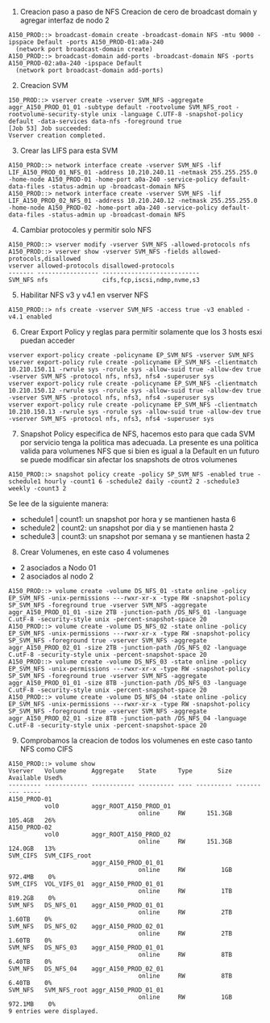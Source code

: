 1. Creacion paso a paso de NFS
Creacion de cero de broadcast domain y agregar interfaz de nodo 2
```
A150_PROD::> broadcast-domain create -broadcast-domain NFS -mtu 9000 -ipspace Default -ports A150_PROD-01:a0a-240
  (network port broadcast-domain create)
A150_PROD::> broadcast-domain add-ports -broadcast-domain NFS -ports A150_PROD-02:a0a-240 -ipspace Default
  (network port broadcast-domain add-ports)
```
2. Creacion SVM
```
150_PROD::> vserver create -vserver SVM_NFS -aggregate aggr_A150_PROD_01_01 -subtype default -rootvolume SVM_NFS_root -rootvolume-security-style unix -language C.UTF-8 -snapshot-policy default -data-services data-nfs -foreground true
[Job 53] Job succeeded:
Vserver creation completed.
```
3. Crear las LIFS para esta SVM
```
A150_PROD::> network interface create -vserver SVM_NFS -lif LIF_A150_PROD_01_NFS_01 -address 10.210.240.11 -netmask 255.255.255.0 -home-node A150_PROD-01 -home-port a0a-240 -service-policy default-data-files -status-admin up -broadcast-domain NFS
A150_PROD::> network interface create -vserver SVM_NFS -lif LIF_A150_PROD_02_NFS_01 -address 10.210.240.12 -netmask 255.255.255.0 -home-node A150_PROD-02 -home-port a0a-240 -service-policy default-data-files -status-admin up -broadcast-domain NFS
```
4. Cambiar protocoles y permitir solo NFS
```
A150_PROD::> vserver modify -vserver SVM_NFS -allowed-protocols nfs
A150_PROD::> vserver show -vserver SVM_NFS -fields allowed-protocols,disallowed
vserver allowed-protocols disallowed-protocols
------- ----------------- ---------------------------
SVM_NFS nfs               cifs,fcp,iscsi,ndmp,nvme,s3
```
5. Habilitar NFS v3 y v4.1 en vserver NFS
```
A150_PROD::> nfs create -vserver SVM_NFS -access true -v3 enabled -v4.1 enabled
```
6. Crear Export Policy y reglas para permitir solamente que los 3 hosts esxi puedan acceder
```
vserver export-policy create -policyname EP_SVM_NFS -vserver SVM_NFS
vserver export-policy rule create -policyname EP_SVM_NFS -clientmatch 10.210.150.11 -rwrule sys -rorule sys -allow-suid true -allow-dev true -vserver SVM_NFS -protocol nfs, nfs3, nfs4 -superuser sys
vserver export-policy rule create -policyname EP_SVM_NFS -clientmatch 10.210.150.12 -rwrule sys -rorule sys -allow-suid true -allow-dev true -vserver SVM_NFS -protocol nfs, nfs3, nfs4 -superuser sys
vserver export-policy rule create -policyname EP_SVM_NFS -clientmatch 10.210.150.13 -rwrule sys -rorule sys -allow-suid true -allow-dev true -vserver SVM_NFS -protocol nfs, nfs3, nfs4 -superuser sys
```
7. Snapshot Policy especifica de NFS, hacemos esto para que cada SVM por servicio tenga la politica mas adecuada.
La presente es una politica valida para volumenes NFS que si bien es igual a la Default en un futuro se puede modificar sin afectar los snapshots de otros volumenes
```
A150_PROD::> snapshot policy create -policy SP_SVM_NFS -enabled true -schedule1 hourly -count1 6 -schedule2 daily -count2 2 -schedule3 weekly -count3 2
```
Se lee de la siguiente manera:
- schedule1 | count1: un snapshot por hora y se mantienen hasta 6
- schedule2 | count2: un snapshot por dia y se mantienen hasta 2
- schedule3 | count3: un snapshot por semana y se mantienen hasta 2
8. Crear Volumenes, en este caso 4 volumenes 
- 2 asociados a Nodo 01
- 2 asociados al nodo 2
```
A150_PROD::> volume create -volume DS_NFS_01 -state online -policy EP_SVM_NFS -unix-permissions ---rwxr-xr-x -type RW -snapshot-policy SP_SVM_NFS -foreground true -vserver SVM_NFS -aggregate aggr_A150_PROD_01_01 -size 2TB -junction-path /DS_NFS_01 -language C.utF-8 -security-style unix -percent-snapshot-space 20
A150_PROD::> volume create -volume DS_NFS_02 -state online -policy EP_SVM_NFS -unix-permissions ---rwxr-xr-x -type RW -snapshot-policy SP_SVM_NFS -foreground true -vserver SVM_NFS -aggregate aggr_A150_PROD_02_01 -size 2TB -junction-path /DS_NFS_02 -language C.utF-8 -security-style unix -percent-snapshot-space 20
A150_PROD::> volume create -volume DS_NFS_03 -state online -policy EP_SVM_NFS -unix-permissions ---rwxr-xr-x -type RW -snapshot-policy SP_SVM_NFS -foreground true -vserver SVM_NFS -aggregate aggr_A150_PROD_01_01 -size 8TB -junction-path /DS_NFS_03 -language C.utF-8 -security-style unix -percent-snapshot-space 20
A150_PROD::> volume create -volume DS_NFS_04 -state online -policy EP_SVM_NFS -unix-permissions ---rwxr-xr-x -type RW -snapshot-policy SP_SVM_NFS -foreground true -vserver SVM_NFS -aggregate aggr_A150_PROD_02_01 -size 8TB -junction-path /DS_NFS_04 -language C.utF-8 -security-style unix -percent-snapshot-space 20
```
9. Comprobamos la creacion de todos los volumenes en este caso tanto NFS como CIFS
```
A150_PROD::> volume show
Vserver   Volume       Aggregate    State      Type       Size  Available Used%
--------- ------------ ------------ ---------- ---- ---------- ---------- -----
A150_PROD-01
          vol0         aggr_ROOT_A150_PROD_01
                                    online     RW      151.3GB    105.4GB   26%
A150_PROD-02
          vol0         aggr_ROOT_A150_PROD_02
                                    online     RW      151.3GB    124.0GB   13%
SVM_CIFS  SVM_CIFS_root
                       aggr_A150_PROD_01_01
                                    online     RW          1GB    972.4MB    0%
SVM_CIFS  VOL_VIFS_01  aggr_A150_PROD_01_01
                                    online     RW          1TB    819.2GB    0%
SVM_NFS   DS_NFS_01    aggr_A150_PROD_01_01
                                    online     RW          2TB     1.60TB    0%
SVM_NFS   DS_NFS_02    aggr_A150_PROD_02_01
                                    online     RW          2TB     1.60TB    0%
SVM_NFS   DS_NFS_03    aggr_A150_PROD_01_01
                                    online     RW          8TB     6.40TB    0%
SVM_NFS   DS_NFS_04    aggr_A150_PROD_02_01
                                    online     RW          8TB     6.40TB    0%
SVM_NFS   SVM_NFS_root aggr_A150_PROD_01_01
                                    online     RW          1GB    972.1MB    0%
9 entries were displayed.
```